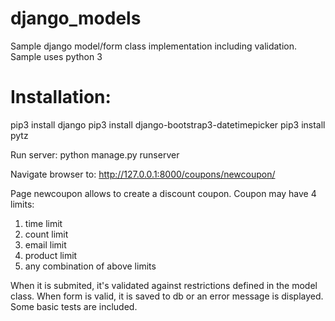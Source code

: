 django_models
=============

Sample django model/form class implementation including validation.
Sample uses python 3

Installation:
============
pip3 install django
pip3 install django-bootstrap3-datetimepicker
pip3 install pytz

Run server: python manage.py runserver

Navigate browser to: http://127.0.0.1:8000/coupons/newcoupon/

Page newcoupon allows to create a discount coupon.
Coupon may have 4 limits:
1) time limit
2) count limit
3) email limit
4) product limit
5) any combination of above limits

When it is submited, it's validated against restrictions defined in the model class.
When form is valid, it is saved to db or an error message is displayed.
Some basic tests are included.

